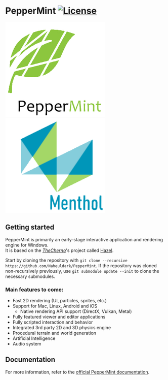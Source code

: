 # PepperMint [![License](https://img.shields.io/github/license/Naheuldark/PepperMint.svg)](https://github.com/Naheuldark/PepperMint/blob/master/LICENSE)

![PepperMint](/Resources/Branding/PepperMintLogo.png?raw=true "PepperMint") ![Menthol](/Resources/Branding/MentholLogo.png?raw=true "Menthol")

## Getting started
PepperMint is primarily an early-stage interactive application and rendering engine for Windows.<br>
It is based on the [_TheCherno_](https://www.youtube.com/channel/UCQ-W1KE9EYfdxhL6S4twUNw)'s project called [Hazel](https://github.com/TheCherno/Hazel).

Start by cloning the repository with `git clone --recursive https://github.com/Naheuldark/PepperMint`.
If the repository was cloned non-recursively previously, use `git submodule update --init` to clone the necessary submodules.

### Main features to come:
- Fast 2D rendering (UI, particles, sprites, etc.)
- Support for Mac, Linux, Android and iOS
    - Native rendering API support (DirectX, Vulkan, Metal)
- Fully featured viewer and editor applications
- Fully scripted interaction and behavior
- Integrated 3rd party 2D and 3D physics engine
- Procedural terrain and world generation
- Artificial Intelligence
- Audio system

## Documentation
For more information, refer to the [official PepperMint documentation](https://naheuldark.github.io/PepperMint/).
